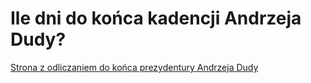 # Ile dni do końca kadencji Andrzeja Dudy?
[Strona z odliczaniem do końca prezydentury Andrzeja Dudy](https://chromid.github.io/ile-dni-do-konca-kadencji-andrzeja-dudy)
